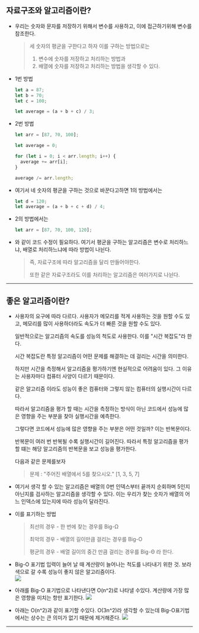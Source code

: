 ## 자료구조와 알고리즘이란?

- 우리는 숫자와 문자를 저장하기 위해서 변수를 사용하고, 이에 접근하기위해 변수를 참조한다.

  > 세 숫자의 평균을 구한다고 하자
  > 이를 구하는 방법으로는
  >
  > 1. 변수에 숫자를 저장하고 처리하는 방법과
  > 2. 배열에 숫자를 저장하고 처리하는 방법을 생각할 수 있다.

- 1번 방법

  ```javascript
  let a = 87;
  let b = 70;
  let c = 100;

  let average = (a + b + c) / 3;
  ```

- 2번 방법

  ```javascript
  let arr = [87, 70, 100];

  let average = 0;

  for (let i = 0; i < arr.length; i++) {
    average += arr[i];
  }

  average /= arr.length;
  ```

- 여기서 네 숫자의 평균을 구하는 것으로 바꾼다고하면 1의 방법에서는

  ```javascript
  let d = 120;
  let average = (a + b + c + d) / 4;
  ```

- 2의 방법에서는

  ```javascript
  let arr = [87, 70, 100, 120];
  ```

- 와 같이 코드 수정이 필요하다.
  여기서
  평균을 구하는 알고리즘은
  변수로 처리하느냐, 배열로 처리하느냐에 따라 방법이 나뉜다.

  > 즉, 자료구조에 따라 알고리즘을 달리 만들어야한다.
  >
  > 또한 같은 자료구조라도 이를 처리하는 알고리즘은 여러가지로 나뉜다.

---

## 좋은 알고리즘이란?

- 사용자의 요구에 따라 다르다.
  사용자가 메모리를 적게 사용하는 것을 원할 수도 있고,
  메모리를 많이 사용하더라도 속도가 더 빠른 것을 원할 수도 있다.

  일반적으로는 알고리즘의 속도를 성능의 척도로 사용한다.
  이를 "시간 복잡도"라 한다.

  시간 복잡도란 특정 알고리즘이 어떤 문제를 해결하는 데 걸리는 시간을 의미한다.

  하지만 시간을 측정해서 알고리즘을 평가하기엔 현실적으로 어려움이 있다.
  그 이유는 사용자마다 컴퓨터 사양이 다르기 때문이다.

  같은 알고리즘 이라도 성능이 좋은 컴퓨터와 그렇지 않는 컴퓨터의 실행시간이 다르다.

  따라서 알고리즘을 평가 할 때는 시간을 측정하는 방식이 아닌
  코드에서 성능에 많은 영향을 주는 부분을 찾아 실행시간을 예측한다.

  그렇다면 코드에서 성능에 많은 영향을 주는 부분은 어떤 것일까?
  이는 반복문이다.

  반복문이 여러 번 반복될 수록 실행시간이 길어진다.
  따라서 특정 알고리즘을 평가할 떄는 해당 알고리즘의 반복문을 보고 성능을 평가한다.

  다음과 같은 문제를보자

  > 문제 : "주어진 배열에서 5를 찾으시오."
  > [1, 3, 5, 7]

- 여기서 생각 할 수 있는 알고리즘은
  배열의 0번 인덱스부터 끝까지 순회하며 5인지 아닌지를 검사하는 알고리즘을 생각할 수 있다.
  이는 우리가 찾는 숫자가 배열의 어느 인덱스에 있는지에 따라 성능이 달라진다.

- 이를 표기하는 방법

  > 최선의 경우 - 한 번에 찾는 경우를 Big-Ω
  >
  > 최악의 경우 - 배열의 길이만큼 걸리는 경우를 Big-O
  >
  > 평균의 경우 - 배열 길이의 중간 만큼 걸리는 경우를 Big-Θ
  > 라 한다.

- Big-O 표기법
  입력이 늘어 날 때 계산량이 늘어나는 척도를 나타내기 위한 것.
  보라 색으로 갈 수록 성능이 좋지 않은 알고리즘이다.  
  ![](https://velog.velcdn.com/images/kingmo/post/8547b763-5d8b-456b-b92e-62b85d26cc3d/image.png)

- 아래를 Big-O 표기법으로 나타낸다면 O(n^2)로 나타낼 수있다.
  계산량에 가장 많은 영향을 미치는 항만 표기한다.
  ![](https://velog.velcdn.com/images/kingmo/post/65a93f98-bca4-4203-ac70-d77562b8e9dc/image.png)

- 아래는 O(n^2)과 같이 표기할 수있다.
  O(3n^2)라 생각할 수 있는데 Big-O표기법에서는 상수는 큰 의미가 없기 때문에 제거해준다.
  ![](https://velog.velcdn.com/images/kingmo/post/c923994d-bd43-4f1b-9c0d-1401e7420c56/image.png)

---
